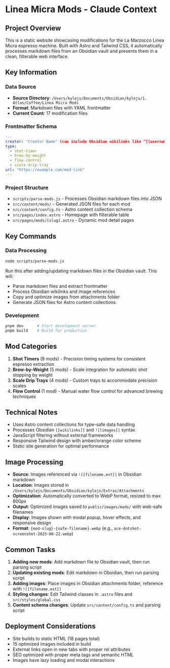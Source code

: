 # Linea Micra Mods - Claude Context

## Project Overview

This is a static website showcasing modifications for the La Marzocco Linea Micra espresso machine. Built with Astro and Tailwind CSS, it automatically processes markdown files from an Obsidian vault and presents them in a clean, filterable web interface.

## Key Information

### Data Source
- **Source Directory**: `/Users/kylejs/Documents/Obsidian/kylejs/1. Atlas/Coffee/Linea Micra Mods`
- **Format**: Markdown files with YAML frontmatter
- **Current Count**: 17 modification files

### Frontmatter Schema
```yaml
---
creator: "Creator Name" (can include Obsidian wikilinks like "[[username]]")
type:
  - shot-timer
  - brew-by-weight
  - flow-control
  - scale-drip-tray
url: "https://example.com/mod-link"
---
```

### Project Structure
- `scripts/parse-mods.js` - Processes Obsidian markdown files into JSON
- `src/content/mods/` - Generated JSON files for each mod
- `src/content/config.ts` - Astro content collection schema
- `src/pages/index.astro` - Homepage with filterable table
- `src/pages/mods/[slug].astro` - Dynamic mod detail pages

## Key Commands

### Data Processing
```bash
node scripts/parse-mods.js
```
Run this after adding/updating markdown files in the Obsidian vault. This will:
- Parse markdown files and extract frontmatter
- Process Obsidian wikilinks and image references
- Copy and optimize images from attachments folder
- Generate JSON files for Astro content collections

### Development
```bash
pnpm dev      # Start development server
pnpm build    # Build for production
```

## Mod Categories

1. **Shot Timers** (9 mods) - Precision timing systems for consistent espresso extraction
2. **Brew-by-Weight** (5 mods) - Scale integration for automatic shot stopping by weight
3. **Scale Drip Trays** (4 mods) - Custom trays to accommodate precision scales
4. **Flow Control** (1 mod) - Manual water flow control for advanced brewing techniques

## Technical Notes

- Uses Astro content collections for type-safe data handling
- Processes Obsidian `[[wikilinks]]` and `![[images]]` syntax
- JavaScript filtering without external frameworks
- Responsive Tailwind design with amber/orange color scheme
- Static site generation for optimal performance

## Image Processing

- **Source**: Images referenced via `![[filename.ext]]` in Obsidian markdown
- **Location**: Images stored in `/Users/kylejs/Documents/Obsidian/kylejs/Extras/Attachments`
- **Optimization**: Automatically converted to WebP format, resized to max 800px
- **Output**: Optimized images saved to `public/images/mods/` with web-safe filenames
- **Display**: Images shown with modal popup, hover effects, and responsive design
- **Format**: `{mod-slug}-{safe-filename}.webp` (e.g., `ace-dotshot-screenshot-2025-06-22.webp`)

## Common Tasks

1. **Adding new mods**: Add markdown file to Obsidian vault, then run parsing script
2. **Updating existing mods**: Edit markdown in Obsidian, then run parsing script
3. **Adding images**: Place images in Obsidian attachments folder, reference with `![[filename.ext]]`
4. **Styling changes**: Edit Tailwind classes in `.astro` files and `src/styles/global.css`
5. **Content schema changes**: Update `src/content/config.ts` and parsing script

## Deployment Considerations

- Site builds to static HTML (18 pages total)
- 15 optimized images included in build
- External links open in new tabs with proper rel attributes
- SEO optimized with proper meta tags and semantic HTML
- Images have lazy loading and modal interactions